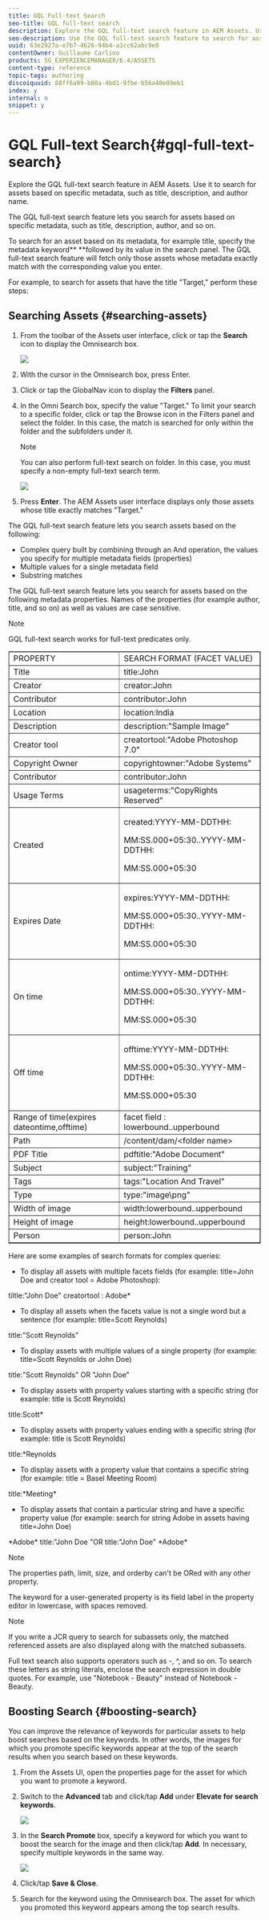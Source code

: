 ```yaml
---
title: GQL Full-text Search
seo-title: GQL full-text search
description: Explore the GQL full-text search feature in AEM Assets. Use it to search for assets based on specific metadata, such as title, description, and author name.
seo-description: Use the GQL full-text search feature to search for assets based on specific metadata, such as title, description, and author name.
uuid: 63e2927a-e7b7-4626-94b4-a1cc62abc9e0
contentOwner: Guillaume Carlino
products: SG_EXPERIENCEMANAGER/6.4/ASSETS
content-type: reference
topic-tags: authoring
discoiquuid: 88ff6a99-b80a-4bd1-9fbe-b56a40e09eb1
index: y
internal: n
snippet: y
---
```


# GQL Full-text Search{#gql-full-text-search}

Explore the GQL full-text search feature in AEM Assets. Use it to search for assets based on specific metadata, such as title, description, and author name.

The GQL full-text search feature lets you search for assets based on specific metadata, such as title, description, author, and so on.

To search for an asset based on its metadata, for example title, specify the metadata keyword** **followed by its value in the search panel. The GQL full-text search feature will fetch only those assets whose metadata exactly match with the corresponding value you enter.

For example, to search for assets that have the title "Target," perform these steps:

## Searching Assets {#searching-assets}

1. From the toolbar of the Assets user interface, click or tap the **Search** icon to display the Omnisearch box.

   ![](do-not-localize/chlimage_1.png)

1. With the cursor in the Omnisearch box, press Enter.
1. Click or tap the GlobalNav icon to display the **Filters** panel.
1. In the Omni Search box, specify the value "Target." To limit your search to a specific folder, click or tap the Browse icon in the Filters panel and select the folder. In this case, the match is searched for only within the folder and the subfolders under it.

   >[!NOTE]
   >
   >You can also perform full-text search on folder. In this case, you must specify a non-empty full-text search term.

   ![](assets/gql_search.png)

1. Press **Enter**. The AEM Assets user interface displays only those assets whose title exactly matches "Target."

The GQL full-text search feature lets you search assets based on the following:

* Complex query built by combining through an And operation, the values you specify for multiple metadata fields (properties)
* Multiple values for a single metadata field
* Substring matches

The GQL full-text search feature lets you search for assets based on the following metadata properties. Names of the properties (for example author, title, and so on) as well as values are case sensitive.

>[!NOTE]
>
>GQL full-text search works for full-text predicates only.

<table border="1" cellpadding="1" cellspacing="0" width="100%"> 
 <tbody>
  <tr>
   <td>PROPERTY </td> 
   <td>SEARCH FORMAT (FACET VALUE)</td> 
  </tr>
  <tr>
   <td>Title </td> 
   <td>title:John</td> 
  </tr>
  <tr>
   <td>Creator </td> 
   <td>creator:John</td> 
  </tr>
  <tr>
   <td>Contributor </td> 
   <td>contributor:John</td> 
  </tr>
  <tr>
   <td>Location </td> 
   <td>location:India</td> 
  </tr>
  <tr>
   <td>Description </td> 
   <td>description:"Sample Image"</td> 
  </tr>
  <tr>
   <td>Creator tool </td> 
   <td>creatortool:"Adobe Photoshop 7.0"</td> 
  </tr>
  <tr>
   <td>Copyright Owner </td> 
   <td>copyrightowner:"Adobe Systems"</td> 
  </tr>
  <tr>
   <td>Contributor </td> 
   <td>contributor:John</td> 
  </tr>
  <tr>
   <td>Usage Terms </td> 
   <td>usageterms:"CopyRights Reserved"</td> 
  </tr>
  <tr>
   <td>Created</td> 
   <td><p>created:YYYY-MM-DDTHH:</p> <p>MM:SS.000+05:30..YYYY-MM-DDTHH:</p> <p>MM:SS.000+05:30</p> </td> 
  </tr>
  <tr>
   <td>Expires Date</td> 
   <td><p>expires:YYYY-MM-DDTHH:</p> <p>MM:SS.000+05:30..YYYY-MM-DDTHH:</p> <p>MM:SS.000+05:30</p> </td> 
  </tr>
  <tr>
   <td>On time</td> 
   <td><p>ontime:YYYY-MM-DDTHH:</p> <p>MM:SS.000+05:30..YYYY-MM-DDTHH:</p> <p>MM:SS.000+05:30</p> </td> 
  </tr>
  <tr>
   <td>Off time</td> 
   <td><p>offtime:YYYY-MM-DDTHH:</p> <p>MM:SS.000+05:30..YYYY-MM-DDTHH:</p> <p>MM:SS.000+05:30</p> </td> 
  </tr>
  <tr>
   <td>Range of time(expires dateontime,offtime)</td> 
   <td>facet field : lowerbound..upperbound</td> 
  </tr>
  <tr>
   <td>Path</td> 
   <td>/content/dam/&lt;folder name&gt;</td> 
  </tr>
  <tr>
   <td>PDF Title</td> 
   <td>pdftitle:"Adobe Document"</td> 
  </tr>
  <tr>
   <td>Subject </td> 
   <td>subject:"Training"</td> 
  </tr>
  <tr>
   <td>Tags</td> 
   <td>tags:"Location And Travel"</td> 
  </tr>
  <tr>
   <td>Type</td> 
   <td>type:"image\png"</td> 
  </tr>
  <tr>
   <td>Width of image</td> 
   <td>width:lowerbound..upperbound</td> 
  </tr>
  <tr>
   <td>Height of image</td> 
   <td>height:lowerbound..upperbound</td> 
  </tr>
  <tr>
   <td>Person</td> 
   <td>person:John</td> 
  </tr>
 </tbody>
</table>

Here are some examples of search formats for complex queries:

* To display all assets with multiple facets fields (for example: title=John Doe and creator tool = Adobe Photoshop):

tiltle:"John Doe" creatortool : Adobe&#42;

* To display all assets when the facets value is not a single word but a sentence (for example: title=Scott Reynolds)

title:"Scott Reynolds"

* To display assets with multiple values of a single property (for example: title=Scott Reynolds or John Doe)

title:"Scott Reynolds" OR "John Doe"

* To display assets with property values starting with a specific string (for example: title is Scott Reynolds)

title:Scott&#42;

* To display assets with property values ending with a specific string (for example: title is Scott Reynolds)

title:&#42;Reynolds

* To display assets with a property value that contains a specific string (for example: title = Basel Meeting Room)

title:&#42;Meeting&#42;

* To display assets that contain a particular string and have a specific property value (for example: search for string Adobe in assets having title=John Doe)

&#42;Adobe&#42; title:"John Doe "OR title:"John Doe" &#42;Adobe&#42;

>[!NOTE]
>
>The properties path, limit, size, and orderby can't be ORed with any other property.
>
>The keyword for a user-generated property is its field label in the property editor in lowercase, with spaces removed.
>

>[!NOTE]
>
>If you write a JCR query to search for subassets only, the matched referenced assets are also displayed along with the matched subassets.

Full text search also supports operators such as -, ^, and so on. To search these letters as string literals, enclose the search expression in double quotes. For example, use "Notebook - Beauty" instead of Notebook - Beauty.

## Boosting Search {#boosting-search}

You can improve the relevance of keywords for particular assets to help boost searches based on the keywords. In other words, the images for which you promote specific keywords appear at the top of the search results when you search based on these keywords.

1. From the Assets UI, open the properties page for the asset for which you want to promote a keyword.
1. Switch to the **Advanced** tab and click/tap **Add** under **Elevate for search keywords**.

   ![](assets/elevate_for_search.png)

1. In the **Search Promote** box, specify a keyword for which you want to boost the search for the image and then click/tap **Add**. In necessary, specify multiple keywords in the same way. 

   ![](assets/add_search_word.png)

1. Click/tap **Save & Close**.
1. Search for the keyword using the Omnisearch box. The asset for which you promoted this keyword appears among the top search results.

